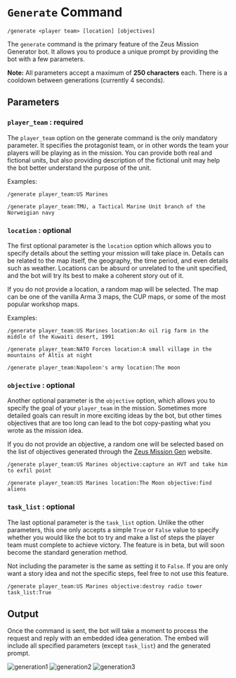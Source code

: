 # `Generate` Command

`/generate <player team> [location] [objectives]`

The `generate` command is the primary feature of the Zeus Mission Generator bot. It allows you to produce a unique prompt by providing the bot with a few parameters.

**Note:** All parameters accept a maximum of **250 characters** each. There is a cooldown between generations (currently 4 seconds).

## Parameters

### `player_team` : **required**

The `player_team` option on the generate command is the only mandatory parameter. It specifies the protagonist team, or in other words the team your players will be playing as in the mission. You can provide both real and fictional units, but also providing description of the fictional unit may help the bot better understand the purpose of the unit.

Examples:

`/generate player_team:US Marines`

`/generate player_team:TMU, a Tactical Marine Unit branch of the Norweigian navy`

### `location` : **optional**

The first optional parameter is the `location` option which allows you to specify details about the setting your mission will take place in. Details can be related to the map itself, the geography, the time period, and even details such as weather. Locations can be absurd or unrelated to the unit specified, and the bot will try its best to make a coherent story out of it.

If you do not provide a location, a random map will be selected. The map can be one of the vanilla Arma 3 maps, the CUP maps, or some of the most popular workshop maps.

Examples:

`/generate player_team:US Marines location:An oil rig farm in the middle of the Kuwaiti desert, 1991`

`/generate player_team:NATO Forces location:A small village in the mountains of Altis at night`

`/generate player_team:Napoleon's army location:The moon`

### `objective` : **optional**

Another optional parameter is the `objective` option, which allows you to specify the goal of your `player_team` in the mission. Sometimes more detailed goals can result in more exciting ideas by the bot, but other times objectives that are too long can lead to the bot copy-pasting what you wrote as the mission idea.

If you do not provide an objective, a random one will be selected based on the list of objectives generated through the [Zeus Mission Gen](https://zeusmissiongen.com/) website.

`/generate player_team:US Marines objective:capture an HVT and take him to exfil point`

`/generate player_team:US Marines location:The Moon objective:find aliens`

### `task_list` : **optional**

The last optional parameter is the `task_list` option. Unlike the other parameters, this one only accepts a simple `True` or `False` value to specify whether you would like the bot to try and make a list of steps the player team must complete to achieve victory. The feature is in beta, but will soon become the standard generation method. 

Not including the parameter is the same as setting it to `False`. If you are only want a story idea and not the specific steps, feel free to not use this feature.

`/generate player_team:US Marines objective:destroy radio tower task_list:True`

## Output

Once the command is sent, the bot will take a moment to process the request and reply with an embedded idea generation. The embed will include all specified parameters (except `task_list`) and the generated prompt.

![generation1](https://imgur.com/gCpwZrd.jpg)
![generation2](https://imgur.com/7vkwUWj.jpg)
![generation3](https://imgur.com/G4FMwhK.jpg)
